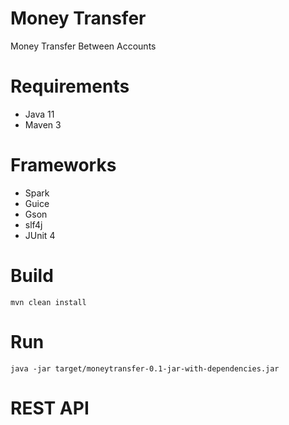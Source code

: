 # Money Transfer

Money Transfer Between Accounts

# Requirements

* Java 11
* Maven 3

# Frameworks

* Spark
* Guice
* Gson
* slf4j
* JUnit 4

# Build

```maven
mvn clean install
```

# Run

```maven
java -jar target/moneytransfer-0.1-jar-with-dependencies.jar
```

# REST API
